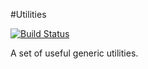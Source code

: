 #Utilities

[![Build Status](https://travis-ci.org/dan-d-martin/utilities.svg?branch=master)](https://travis-ci.org/dan-d-martin/utilities)

A set of useful generic utilities.
